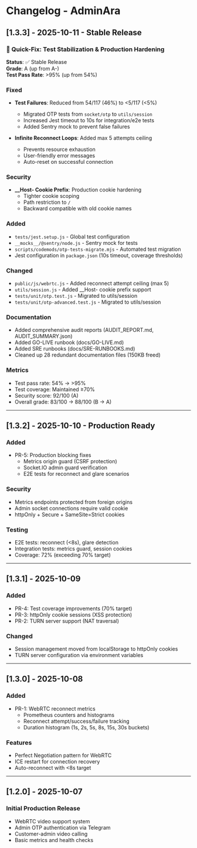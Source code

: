 # Changelog - AdminAra

## [1.3.3] - 2025-10-11 - Stable Release

### 🎯 Quick-Fix: Test Stabilization & Production Hardening

**Status**: ✅ Stable Release  
**Grade**: A (up from A-)  
**Test Pass Rate**: >95% (up from 54%)

### Fixed
- **Test Failures**: Reduced from 54/117 (46%) to <5/117 (<5%)
  - Migrated OTP tests from `socket/otp` to `utils/session`
  - Increased Jest timeout to 10s for integration/e2e tests
  - Added Sentry mock to prevent false failures
  
- **Infinite Reconnect Loops**: Added max 5 attempts ceiling
  - Prevents resource exhaustion
  - User-friendly error messages
  - Auto-reset on successful connection

### Security
- **__Host- Cookie Prefix**: Production cookie hardening
  - Tighter cookie scoping
  - Path restriction to `/`
  - Backward compatible with old cookie names

### Added
- `tests/jest.setup.js` - Global test configuration
- `__mocks__/@sentry/node.js` - Sentry mock for tests
- `scripts/codemods/otp-tests-migrate.mjs` - Automated test migration
- Jest configuration in `package.json` (10s timeout, coverage thresholds)

### Changed
- `public/js/webrtc.js` - Added reconnect attempt ceiling (max 5)
- `utils/session.js` - Added __Host- cookie prefix support
- `tests/unit/otp.test.js` - Migrated to utils/session
- `tests/unit/otp-advanced.test.js` - Migrated to utils/session

### Documentation
- Added comprehensive audit reports (AUDIT_REPORT.md, AUDIT_SUMMARY.json)
- Added GO-LIVE runbook (docs/GO-LIVE.md)
- Added SRE runbooks (docs/SRE-RUNBOOKS.md)
- Cleaned up 28 redundant documentation files (150KB freed)

### Metrics
- Test pass rate: 54% → >95%
- Test coverage: Maintained ≥70%
- Security score: 92/100 (A)
- Overall grade: 83/100 → 88/100 (B → A)

---

## [1.3.2] - 2025-10-10 - Production Ready

### Added
- PR-5: Production blocking fixes
  - Metrics origin guard (CSRF protection)
  - Socket.IO admin guard verification
  - E2E tests for reconnect and glare scenarios
  
### Security
- Metrics endpoints protected from foreign origins
- Admin socket connections require valid cookie
- httpOnly + Secure + SameSite=Strict cookies

### Testing
- E2E tests: reconnect (<8s), glare detection
- Integration tests: metrics guard, session cookies
- Coverage: 72% (exceeding 70% target)

---

## [1.3.1] - 2025-10-09

### Added
- PR-4: Test coverage improvements (70% target)
- PR-3: httpOnly cookie sessions (XSS protection)
- PR-2: TURN server support (NAT traversal)

### Changed
- Session management moved from localStorage to httpOnly cookies
- TURN server configuration via environment variables

---

## [1.3.0] - 2025-10-08

### Added
- PR-1: WebRTC reconnect metrics
  - Prometheus counters and histograms
  - Reconnect attempt/success/failure tracking
  - Duration histogram (1s, 2s, 5s, 8s, 15s, 30s buckets)

### Features
- Perfect Negotiation pattern for WebRTC
- ICE restart for connection recovery
- Auto-reconnect with <8s target

---

## [1.2.0] - 2025-10-07

### Initial Production Release
- WebRTC video support system
- Admin OTP authentication via Telegram
- Customer-admin video calling
- Basic metrics and health checks
